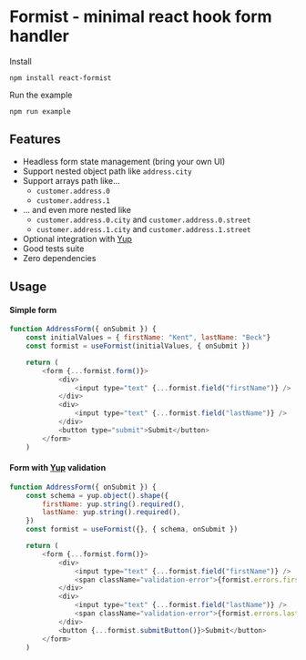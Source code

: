 # Formist - minimal react hook form handler

Install

`npm install react-formist`

Run the example

`npm run example`

## Features

-   Headless form state management (bring your own UI)
-   Support nested object path like `address.city`
-   Support arrays path like...
    -   `customer.address.0`
    -   `customer.address.1`
-   ... and even more nested like
    -   `customer.address.0.city` and `customer.address.0.street`
    -   `customer.address.1.city` and `customer.address.1.street`
-   Optional integration with [Yup](https://github.com/jquense/yup)
-   Good tests suite
-   Zero dependencies

## Usage

#### Simple form

```js
function AddressForm({ onSubmit }) {
    const initialValues = { firstName: "Kent", lastName: "Beck"}
    const formist = useFormist(initialValues, { onSubmit })

    return (
        <form {...formist.form()}>
            <div>
                <input type="text" {...formist.field("firstName")} />
            </div>
            <div>
                <input type="text" {...formist.field("lastName")} />
            </div>
            <button type="submit">Submit</button>
        </form>
    )
```

#### Form with [Yup](https://github.com/jquense/yup) validation

```js
function AddressForm({ onSubmit }) {
    const schema = yup.object().shape({
        firstName: yup.string().required(),
        lastName: yup.string().required(),
    })
    const formist = useFormist({}, { schema, onSubmit })

    return (
        <form {...formist.form()}>
            <div>
                <input type="text" {...formist.field("firstName")} />
                <span className="validation-error">{formist.errors.firstName}</span>
            </div>
            <div>
                <input type="text" {...formist.field("lastName")} />
                <span className="validation-error">{formist.errors.lastName}</span>
            </div>
            <button {...formist.submitButton()}>Submit</button>
        </form>
    )
```
